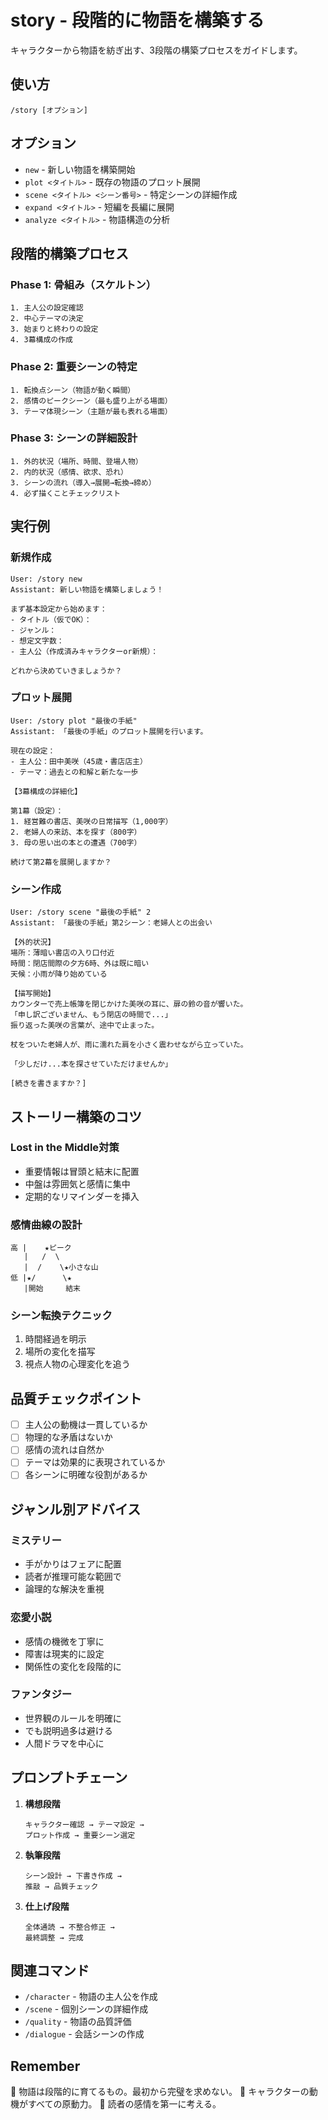 # story - 段階的に物語を構築する

キャラクターから物語を紡ぎ出す、3段階の構築プロセスをガイドします。

## 使い方

```
/story [オプション]
```

## オプション

- `new` - 新しい物語を構築開始
- `plot <タイトル>` - 既存の物語のプロット展開
- `scene <タイトル> <シーン番号>` - 特定シーンの詳細作成
- `expand <タイトル>` - 短編を長編に展開
- `analyze <タイトル>` - 物語構造の分析

## 段階的構築プロセス

### Phase 1: 骨組み（スケルトン）
```
1. 主人公の設定確認
2. 中心テーマの決定
3. 始まりと終わりの設定
4. 3幕構成の作成
```

### Phase 2: 重要シーンの特定
```
1. 転換点シーン（物語が動く瞬間）
2. 感情のピークシーン（最も盛り上がる場面）
3. テーマ体現シーン（主題が最も表れる場面）
```

### Phase 3: シーンの詳細設計
```
1. 外的状況（場所、時間、登場人物）
2. 内的状況（感情、欲求、恐れ）
3. シーンの流れ（導入→展開→転換→締め）
4. 必ず描くことチェックリスト
```

## 実行例

### 新規作成
```
User: /story new
Assistant: 新しい物語を構築しましょう！

まず基本設定から始めます：
- タイトル（仮でOK）：
- ジャンル：
- 想定文字数：
- 主人公（作成済みキャラクターor新規）：

どれから決めていきましょうか？
```

### プロット展開
```
User: /story plot "最後の手紙"
Assistant: 「最後の手紙」のプロット展開を行います。

現在の設定：
- 主人公：田中美咲（45歳・書店店主）
- テーマ：過去との和解と新たな一歩

【3幕構成の詳細化】

第1幕（設定）：
1. 経営難の書店、美咲の日常描写（1,000字）
2. 老婦人の来訪、本を探す（800字）
3. 母の思い出の本との遭遇（700字）

続けて第2幕を展開しますか？
```

### シーン作成
```
User: /story scene "最後の手紙" 2
Assistant: 「最後の手紙」第2シーン：老婦人との出会い

【外的状況】
場所：薄暗い書店の入り口付近
時間：閉店間際の夕方6時、外は既に暗い
天候：小雨が降り始めている

【描写開始】
カウンターで売上帳簿を閉じかけた美咲の耳に、扉の鈴の音が響いた。
「申し訳ございません、もう閉店の時間で...」
振り返った美咲の言葉が、途中で止まった。

杖をついた老婦人が、雨に濡れた肩を小さく震わせながら立っていた。

「少しだけ...本を探させていただけませんか」

[続きを書きますか？]
```

## ストーリー構築のコツ

### Lost in the Middle対策
- 重要情報は冒頭と結末に配置
- 中盤は雰囲気と感情に集中
- 定期的なリマインダーを挿入

### 感情曲線の設計
```
高 |    ★ピーク
   |   /  \
   |  /    \★小さな山
低 |★/      \★
   |開始     結末
```

### シーン転換テクニック
1. 時間経過を明示
2. 場所の変化を描写
3. 視点人物の心理変化を追う

## 品質チェックポイント

- [ ] 主人公の動機は一貫しているか
- [ ] 物理的な矛盾はないか
- [ ] 感情の流れは自然か
- [ ] テーマは効果的に表現されているか
- [ ] 各シーンに明確な役割があるか

## ジャンル別アドバイス

### ミステリー
- 手がかりはフェアに配置
- 読者が推理可能な範囲で
- 論理的な解決を重視

### 恋愛小説
- 感情の機微を丁寧に
- 障害は現実的に設定
- 関係性の変化を段階的に

### ファンタジー
- 世界観のルールを明確に
- でも説明過多は避ける
- 人間ドラマを中心に

## プロンプトチェーン

1. **構想段階**
   ```
   キャラクター確認 → テーマ設定 → 
   プロット作成 → 重要シーン選定
   ```

2. **執筆段階**
   ```
   シーン設計 → 下書き作成 → 
   推敲 → 品質チェック
   ```

3. **仕上げ段階**
   ```
   全体通読 → 不整合修正 → 
   最終調整 → 完成
   ```

## 関連コマンド

- `/character` - 物語の主人公を作成
- `/scene` - 個別シーンの詳細作成
- `/quality` - 物語の品質評価
- `/dialogue` - 会話シーンの作成

## Remember

📝 物語は段階的に育てるもの。最初から完璧を求めない。
📝 キャラクターの動機がすべての原動力。
📝 読者の感情を第一に考える。